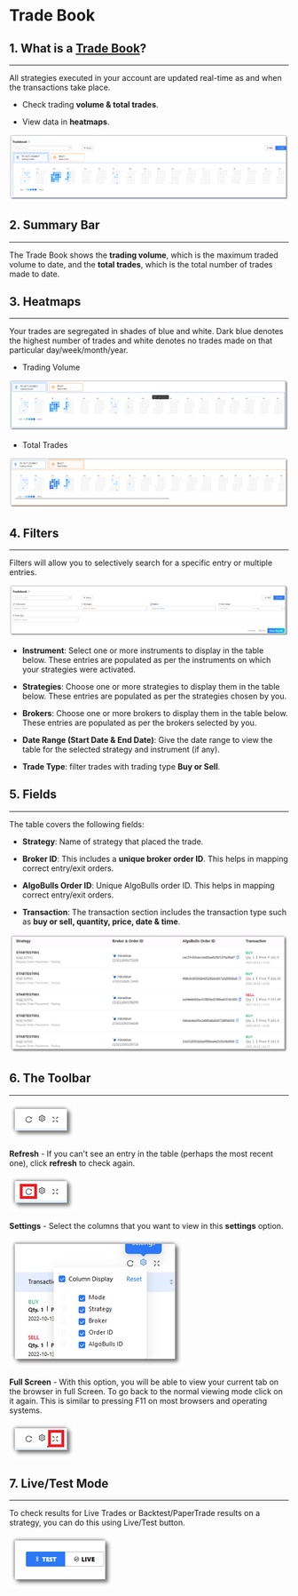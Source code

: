 # Trade Book

## 1. What is a [Trade Book](https://app.algobulls.com/book/trade)?
---

All strategies executed in your account are updated real-time as and when the transactions take place.

* Check trading **volume & total trades**.

* View data in **heatmaps**.

[![Tradebook](imgs/trade_meta.png "Click to Enlarge or Ctrl+Click to open in a new Tab")](imgs/trade_meta.png)


## 2. Summary Bar
---

The Trade Book shows the **trading volume**, which is the maximum traded volume to date, and the  **total trades**, which is the total number of trades made to date.


## 3. Heatmaps
---

Your trades are segregated in shades of blue and white. Dark blue denotes the highest number of trades and white denotes no trades made on that particular day/week/month/year.

* Trading Volume

[![Tradebook](imgs/trade_trading_volume.png "Click to Enlarge or Ctrl+Click to open in a new Tab")](imgs/trade_trading_volume.png)

* Total Trades

[![Tradebook](imgs/trade_total_orders.png "Click to Enlarge or Ctrl+Click to open in a new Tab")](imgs/trade_total_orders.png)


## 4. Filters
---

Filters will allow you to selectively search for a specific entry or multiple entries.

[![Tradebook](imgs/trade_filters.png "Click to Enlarge or Ctrl+Click to open in a new Tab")](imgs/trade_filters.png)

* **Instrument**: Select one or more instruments to display in the table below. These entries are populated as per the instruments on which your strategies were activated.


* **Strategies**: Choose one or more strategies to display them in the table below.
  These entries are populated as per the strategies chosen by you.

* **Brokers**: Choose one or more brokers to display them in the table below.
  These entries are populated as per the brokers selected by you.

* **Date Range (Start Date & End Date)**: Give the date range to view the table for the selected strategy and instrument (if any).

* **Trade Type**: filter trades with trading type **Buy or Sell**.

## 5. Fields
---

The table covers the following fields:

* **Strategy**: Name of strategy that placed the trade.

* **Broker ID**: This includes a **unique broker order ID**. This helps in mapping correct entry/exit orders.

* **AlgoBulls Order ID**: Unique AlgoBulls order ID. This helps in mapping correct entry/exit orders.

* **Transaction**:  The transaction section includes the transaction type such as **buy or sell, quantity, price, date & time**.

[![TradebookInstruments](imgs/tradebook7.png "Click to Enlarge or Ctrl+Click to open in a new Tab")](imgs/tradebook7.png)

## 6. The Toolbar

---

[![Filters](imgs/trade_toolbar.png "Click to Enlarge or Ctrl+Click to open in a new Tab")](imgs/trade_toolbar.png)

**Refresh** - If you can't see an entry in the table (perhaps the most recent one), click **refresh** to check again.

[![Filters](imgs/toolbar_refresh.png "Click to Enlarge or Ctrl+Click to open in a new Tab")](imgs/toolbar_refresh.png)

**Settings** - Select the columns that you want to view in this **settings** option.

[![Filters](imgs/trade_toolbar_settings.png "Click to Enlarge or Ctrl+Click to open in a new Tab")](imgs/trade_toolbar_settings.png)

**Full Screen** - With this option, you will be able to view your current tab on the browser in full Screen. To go back to the normal viewing mode click on it again. This is similar to pressing F11 on most browsers and operating systems.

[![Filters](imgs/trade_full_screen.png "Click to Enlarge or Ctrl+Click to open in a new Tab")](imgs/trade_full_screen.png)

## 7. Live/Test Mode
---

To check results for Live Trades or Backtest/PaperTrade results on a strategy, you can do this using Live/Test button.

[![PnLBook](imgs/pnl_live_test.png "Click to Enlarge or Ctrl+Click to open in a new Tab")](imgs/pnl_live_test.png)
